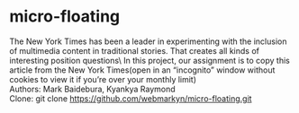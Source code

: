 # micro-floating
The New York Times has been a leader in experimenting with the inclusion of multimedia content in traditional stories. That creates all kinds of interesting position questions\ 
In this project, our assignment is to copy this article from the New York Times(open in an “incognito” window without cookies to view it if you’re over your monthly limit)\
Authors: Mark Baidebura, Kyankya Raymond\
Clone: git clone https://github.com/webmarkyn/micro-floating.git  